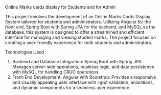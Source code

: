 Online Marks cards display for Students and for Admin

This project involves the development of an Online Marks Cards Display System tailored for students and administrators. 
Utilizing Angular for the front end, Spring Boot with Spring JPA for the backend, and MySQL as the database, 
this system is designed to offer a streamlined and efficient interface for managing and viewing student marks. 
The project focuses on creating a user-friendly experience for both students and administrators.

Technologies Used : 
1. Backend and Database Integration:
Spring Boot with Spring JPA: Manages server-side operations, business logic, and data persistence with MySQL for handling CRUD operations.
2. Front-End Development:
Angular with Bootstrap: Provides a responsive and visually appealing user interface with input validation, animations, and dynamic components for a seamless user experience.
